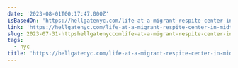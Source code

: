 ```yaml
---
date: '2023-08-01T00:17:47.000Z'
isBasedOn: 'https://hellgatenyc.com/life-at-a-migrant-respite-center-in-midtown-nyc'
link: 'https://hellgatenyc.com/life-at-a-migrant-respite-center-in-midtown-nyc'
slug: 2023-07-31-httpshellgatenyccomlife-at-a-migrant-respite-center-in-midtown-nyc
tags:
  - nyc
title: 'https://hellgatenyc.com/life-at-a-migrant-respite-center-in-midtown-nyc'
---
```


